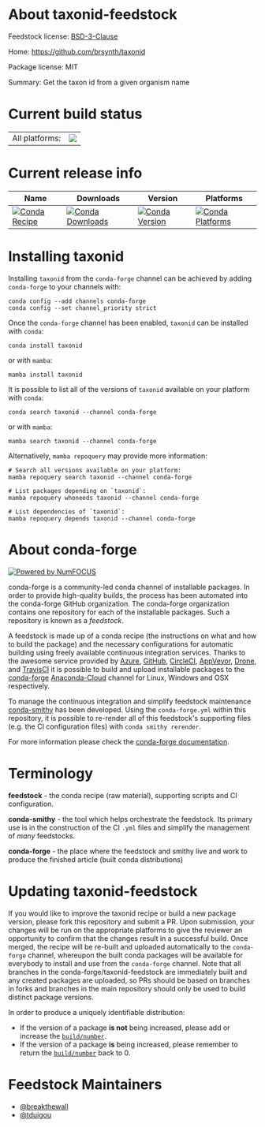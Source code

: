 About taxonid-feedstock
=======================

Feedstock license: [BSD-3-Clause](https://github.com/conda-forge/taxonid-feedstock/blob/main/LICENSE.txt)

Home: https://github.com/brsynth/taxonid

Package license: MIT

Summary: Get the taxon id from a given organism name

Current build status
====================


<table><tr><td>All platforms:</td>
    <td>
      <a href="https://dev.azure.com/conda-forge/feedstock-builds/_build/latest?definitionId=20241&branchName=main">
        <img src="https://dev.azure.com/conda-forge/feedstock-builds/_apis/build/status/taxonid-feedstock?branchName=main">
      </a>
    </td>
  </tr>
</table>

Current release info
====================

| Name | Downloads | Version | Platforms |
| --- | --- | --- | --- |
| [![Conda Recipe](https://img.shields.io/badge/recipe-taxonid-green.svg)](https://anaconda.org/conda-forge/taxonid) | [![Conda Downloads](https://img.shields.io/conda/dn/conda-forge/taxonid.svg)](https://anaconda.org/conda-forge/taxonid) | [![Conda Version](https://img.shields.io/conda/vn/conda-forge/taxonid.svg)](https://anaconda.org/conda-forge/taxonid) | [![Conda Platforms](https://img.shields.io/conda/pn/conda-forge/taxonid.svg)](https://anaconda.org/conda-forge/taxonid) |

Installing taxonid
==================

Installing `taxonid` from the `conda-forge` channel can be achieved by adding `conda-forge` to your channels with:

```
conda config --add channels conda-forge
conda config --set channel_priority strict
```

Once the `conda-forge` channel has been enabled, `taxonid` can be installed with `conda`:

```
conda install taxonid
```

or with `mamba`:

```
mamba install taxonid
```

It is possible to list all of the versions of `taxonid` available on your platform with `conda`:

```
conda search taxonid --channel conda-forge
```

or with `mamba`:

```
mamba search taxonid --channel conda-forge
```

Alternatively, `mamba repoquery` may provide more information:

```
# Search all versions available on your platform:
mamba repoquery search taxonid --channel conda-forge

# List packages depending on `taxonid`:
mamba repoquery whoneeds taxonid --channel conda-forge

# List dependencies of `taxonid`:
mamba repoquery depends taxonid --channel conda-forge
```


About conda-forge
=================

[![Powered by
NumFOCUS](https://img.shields.io/badge/powered%20by-NumFOCUS-orange.svg?style=flat&colorA=E1523D&colorB=007D8A)](https://numfocus.org)

conda-forge is a community-led conda channel of installable packages.
In order to provide high-quality builds, the process has been automated into the
conda-forge GitHub organization. The conda-forge organization contains one repository
for each of the installable packages. Such a repository is known as a *feedstock*.

A feedstock is made up of a conda recipe (the instructions on what and how to build
the package) and the necessary configurations for automatic building using freely
available continuous integration services. Thanks to the awesome service provided by
[Azure](https://azure.microsoft.com/en-us/services/devops/), [GitHub](https://github.com/),
[CircleCI](https://circleci.com/), [AppVeyor](https://www.appveyor.com/),
[Drone](https://cloud.drone.io/welcome), and [TravisCI](https://travis-ci.com/)
it is possible to build and upload installable packages to the
[conda-forge](https://anaconda.org/conda-forge) [Anaconda-Cloud](https://anaconda.org/)
channel for Linux, Windows and OSX respectively.

To manage the continuous integration and simplify feedstock maintenance
[conda-smithy](https://github.com/conda-forge/conda-smithy) has been developed.
Using the ``conda-forge.yml`` within this repository, it is possible to re-render all of
this feedstock's supporting files (e.g. the CI configuration files) with ``conda smithy rerender``.

For more information please check the [conda-forge documentation](https://conda-forge.org/docs/).

Terminology
===========

**feedstock** - the conda recipe (raw material), supporting scripts and CI configuration.

**conda-smithy** - the tool which helps orchestrate the feedstock.
                   Its primary use is in the construction of the CI ``.yml`` files
                   and simplify the management of *many* feedstocks.

**conda-forge** - the place where the feedstock and smithy live and work to
                  produce the finished article (built conda distributions)


Updating taxonid-feedstock
==========================

If you would like to improve the taxonid recipe or build a new
package version, please fork this repository and submit a PR. Upon submission,
your changes will be run on the appropriate platforms to give the reviewer an
opportunity to confirm that the changes result in a successful build. Once
merged, the recipe will be re-built and uploaded automatically to the
`conda-forge` channel, whereupon the built conda packages will be available for
everybody to install and use from the `conda-forge` channel.
Note that all branches in the conda-forge/taxonid-feedstock are
immediately built and any created packages are uploaded, so PRs should be based
on branches in forks and branches in the main repository should only be used to
build distinct package versions.

In order to produce a uniquely identifiable distribution:
 * If the version of a package **is not** being increased, please add or increase
   the [``build/number``](https://docs.conda.io/projects/conda-build/en/latest/resources/define-metadata.html#build-number-and-string).
 * If the version of a package **is** being increased, please remember to return
   the [``build/number``](https://docs.conda.io/projects/conda-build/en/latest/resources/define-metadata.html#build-number-and-string)
   back to 0.

Feedstock Maintainers
=====================

* [@breakthewall](https://github.com/breakthewall/)
* [@tduigou](https://github.com/tduigou/)

